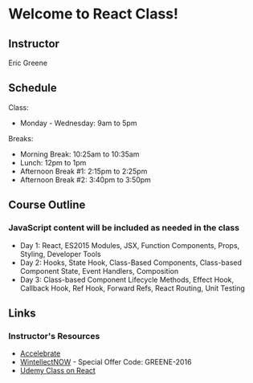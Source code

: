# Welcome to React Class!

## Instructor

Eric Greene

## Schedule

Class:

- Monday - Wednesday: 9am to 5pm

Breaks:

- Morning Break: 10:25am to 10:35am
- Lunch: 12pm to 1pm
- Afternoon Break #1: 2:15pm to 2:25pm
- Afternoon Break #2: 3:40pm to 3:50pm

## Course Outline

### JavaScript content will be included as needed in the class

- Day 1: React, ES2015 Modules, JSX, Function Components, Props, Styling, Developer Tools
- Day 2: Hooks, State Hook, Class-Based Components, Class-based Component State, Event Handlers, Composition
- Day 3: Class-based Component Lifecycle Methods, Effect Hook, Callback Hook, Ref Hook, Forward Refs, React Routing, Unit Testing

## Links

### Instructor's Resources

- [Accelebrate](https://www.accelebrate.com/)
- [WintellectNOW](https://www.wintellectnow.com/Home/Instructor?instructorId=EricGreene) - Special Offer Code: GREENE-2016
- [Udemy Class on React](https://www.udemy.com/getting-started-with-react)
